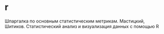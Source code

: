 # r
Шпаргалка по основным статистическим метрикам. Мастицкий, Шитиков. Статистический анализ и визуализация данных с помощью R
